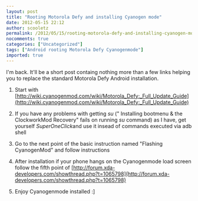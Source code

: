 ```yaml
---
layout: post
title: "Rooting Motorola Defy and installing Cyanogen mode"
date: 2012-05-15 22:12
author: scooletz
permalink: /2012/05/15/rooting-motorola-defy-and-installing-cyanogen-mode/
nocomments: true
categories: ["Uncategorized"]
tags: ["Android rooting Motorola Defy Cyanogenmode"]
imported: true
---
```


I'm back. It'll be a short post containg nothing more than a few links helping you to replace the standard Motorola Defy Android installation.

1. Start with [http://wiki.cyanogenmod.com/wiki/Motorola_Defy:_Full_Update_Guide](http://wiki.cyanogenmod.com/wiki/Motorola_Defy:_Full_Update_Guide)
1. If you have any problems with getting *su* (" Installing bootmenu & the ClockworkMod Recovery" fails on running *su* command) as I have, get yourself *SuperOneClick*and use it insead of commands executed via adb shell

1. Go to the next point of the basic instruction named "Flashing CyanogenMod" and follow instructions
1. After installation if your phone hangs on the Cyanogenmode load screen follow the fifth point of [http://forum.xda-developers.com/showthread.php?t=1065798](http://forum.xda-developers.com/showthread.php?t=1065798)

1. Enjoy Cyanogenmode installed :]
